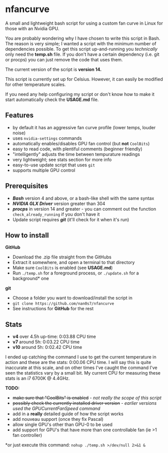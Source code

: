 # nfancurve
A small and lightweight bash script for using a custom fan curve in Linux for those with an Nvidia GPU.

You are probably wondering why I have chosen to write this script in Bash. The reason is very simple; I wanted a script with the minimum number of dependencies possible. To get this script up-and-running you _technically_ only need the **temp.sh** file. If you don't have a certain dependency (i.e. git or procps) you can just remove the code that uses them.

The current version of the script is **version 14.**

This script is currently set up for Celsius. However, it can easily be modified for other temperature scales.

If you need any help configuring my script or don't know how to make it start automatically check the **USAGE.md** file.

## Features
- by default it has an aggressive fan curve profile (lower temps, louder noise)
- uses `nvidia-settings` commands
- automatically enables/disables GPU fan control (but **not** `CoolBits`)
- easy to read code, with plentiful comments (beginner friendly)
- "intelligently" adjusts the time between tempurature readings
- very lightweight; see stats section for more info
- easy-to-use update script that uses `git`
- supports multiple GPU control

## Prerequisites
- **_Bash_** version 4 and above, or a bash-like shell with the same syntax
- **_NVIDIA GLX Driver_** version greater than 304
- **_procps_** in version 14 and greater - you can comment out the function `check_already_running` if you don't have it
- Update script requires **_git_** (it'll check for it when it's run)

## How to install
**GitHub**
- Download the .zip file straight from the GitHubs
- Extract it somewhere, and open a terminal to that directory
- Make sure `CoolBits` is enabled (see **USAGE.md**)
- Run `./temp.sh` for a foreground process, or `./update.sh` for a background* one

**git**
- Choose a folder you want to download/install the script in
- `git clone https://github.com/nan0s7/nfancurve`
- See instructions for **GitHub** for the rest

## Stats
- **v4** over 4.5h up-time: 0:03.88 CPU time
- **v7** around 5h: 0:03.22 CPU time
- **v10** around 5h: 0:02.42 CPU time

I ended up catching the command I use to get the current temperature in action and these are the stats: 0:00.06 CPU time. I will say this is quite inaccurate at this scale, and on other times I've caught the command I've seen the statistics vary by a small bit. My current CPU for measuring these stats is an i7 6700K @ 4.4GHz.

**TODO:**
- ~~make sure that "CoolBits" is enabled~~ - _not really the scope of this script_
- ~~possibly check the currently installed driver version~~ - _earlier versions used the  GPUCurrentFanSpeed command_
- add in a **really** detailed guide of how the script works
- add nouveau support (once they fix Pascal)
- allow single GPU's other than GPU-0 to be used
- add support for GPU's that have more than one controllable fan (ie >1 fan controller)

*or just execute this command: `nohup ./temp.sh >/dev/null 2>&1 &`
